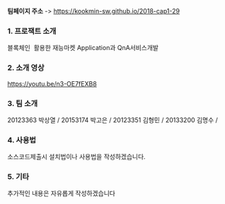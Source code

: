 
**팀페이지 주소** -> https://kookmin-sw.github.io/2018-cap1-29

### 1. 프로잭트 소개

블록체인  활용한 재능마켓 Application과 QnA서비스개발

### 2. 소개 영상

https://youtu.be/n3-OE7fEXB8

### 3. 팀 소개

20123363 박상열 /
20153174 박고은 /
20123351 김형민 /
20133200 김명수 /

### 4. 사용법

소스코드제출시 설치법이나 사용법을 작성하겠습니다.

### 5. 기타

추가적인 내용은 자유롭게 작성하겠습니다



